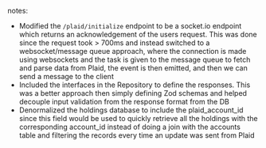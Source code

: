 notes:

-    Modified the `/plaid/initialize` endpoint to be a socket.io endpoint which returns an acknowledgement of the users request. This was done since the request took > 700ms and instead switched to a websocket/message queue approach, where the connection is made using websockets and the task is given to the message queue to fetch and parse data from Plaid, the event is then emitted, and then we can send a message to the client
-    Included the interfaces in the Repository to define the responses. This was a better approach then simply defining Zod schemas and helped decouple input validation from the response format from the DB
-    Denormalized the holdings database to include the plaid_account_id since this field would be used to quickly retrieve all the holdings with the corresponding account_id instead of doing a join with the accounts table and filtering the records every time an update was sent from Plaid

